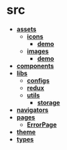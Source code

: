 <!-- generated by markdown-notes-tree -->

# src

<!-- optional markdown-notes-tree directory description starts here -->

<!-- optional markdown-notes-tree directory description ends here -->

- [**assets**](assets)
  - [**icons**](assets/icons)
    - [**demo**](assets/icons/demo)
  - [**images**](assets/images)
    - [**demo**](assets/images/demo)
- [**components**](components)
- [**libs**](libs)
  - [**configs**](libs/configs)
  - [**redux**](libs/redux)
  - [**utils**](libs/utils)
    - [**storage**](libs/utils/storage)
- [**navigators**](navigators)
- [**pages**](pages)
  - [**ErrorPage**](pages/ErrorPage)
- [**theme**](theme)
- [**types**](types)
